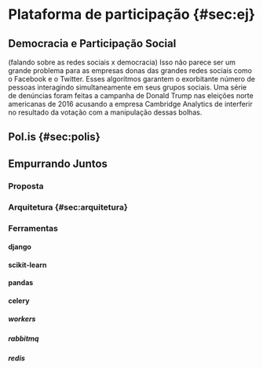 # Plataforma de participação {#sec:ej}

## Democracia e Participação Social

(falando sobre as redes sociais x democracia)
Isso não parece ser um grande problema para as empresas donas das grandes redes sociais como o Facebook e o Twitter. Esses algorítmos garantem o exorbitante número de pessoas interagindo simultaneamente em seus grupos sociais. Uma série de denúncias foram feitas a campanha de Donald Trump nas eleições norte americanas de 2016 acusando a empresa Cambridge Analytics de interferir no resultado da votação com a manipulação dessas bolhas.

## Pol.is {#sec:polis}

## Empurrando Juntos
### Proposta
### Arquitetura {#sec:arquitetura}
### Ferramentas
#### django
#### scikit-learn
#### pandas
#### celery
##### workers
##### rabbitmq
##### redis
